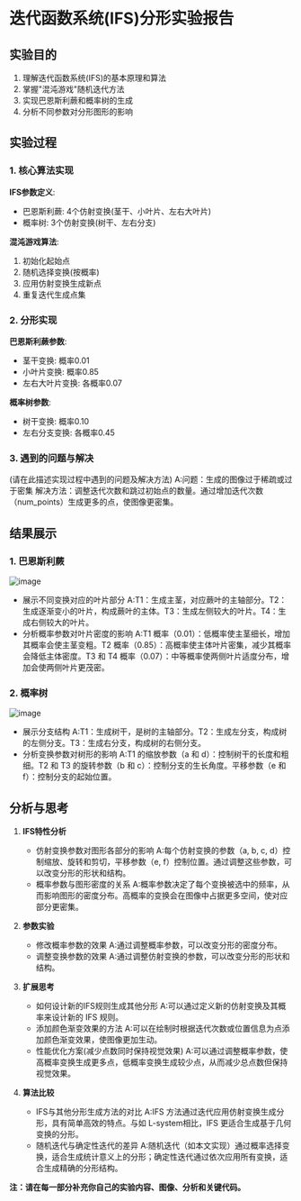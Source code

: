 # 迭代函数系统(IFS)分形实验报告

## 实验目的

1. 理解迭代函数系统(IFS)的基本原理和算法
2. 掌握"混沌游戏"随机迭代方法
3. 实现巴恩斯利蕨和概率树的生成
4. 分析不同参数对分形图形的影响

## 实验过程

### 1. 核心算法实现

**IFS参数定义**:
- 巴恩斯利蕨: 4个仿射变换(茎干、小叶片、左右大叶片)
- 概率树: 3个仿射变换(树干、左右分支)

**混沌游戏算法**:
1. 初始化起始点
2. 随机选择变换(按概率)
3. 应用仿射变换生成新点
4. 重复迭代生成点集

### 2. 分形实现

**巴恩斯利蕨参数**:
- 茎干变换: 概率0.01
- 小叶片变换: 概率0.85
- 左右大叶片变换: 各概率0.07

**概率树参数**:
- 树干变换: 概率0.10
- 左右分支变换: 各概率0.45

### 3. 遇到的问题与解决

(请在此描述实现过程中遇到的问题及解决方法)
A:问题：生成的图像过于稀疏或过于密集
  解决方法：调整迭代次数和跳过初始点的数量。通过增加迭代次数（num_points）生成更多的点，使图像更密集。
  
## 结果展示
### 1. 巴恩斯利蕨
![image](https://github.com/user-attachments/assets/a5afcdf0-9fe3-4787-85d9-23af32f4a891)

- 展示不同变换对应的叶片部分
  A:T1：生成主茎，对应蕨叶的主轴部分。T2：生成逐渐变小的叶片，构成蕨叶的主体。T3：生成左侧较大的叶片。T4：生成右侧较大的叶片。
- 分析概率参数对叶片密度的影响
  A:T1 概率（0.01）：低概率使主茎细长，增加其概率会使主茎变粗。T2 概率（0.85）：高概率使主体叶片密集，减少其概率会降低主体密度。T3 和 T4 概率（0.07）：中等概率使两侧叶片适度分布，增加会使两侧叶片更茂密。

### 2. 概率树 
![image](https://github.com/user-attachments/assets/b373c7af-18d2-4de3-9bc4-2f727947f1f6)

- 展示分支结构
  A:T1：生成树干，是树的主轴部分。T2：生成左分支，构成树的左侧分支。T3：生成右分支，构成树的右侧分支。
- 分析变换参数对树形的影响
  A:T1 的缩放参数（a 和 d）：控制树干的长度和粗细。T2 和 T3 的旋转参数（b 和 c）：控制分支的生长角度。平移参数（e 和 f）：控制分支的起始位置。
## 分析与思考

1. **IFS特性分析**
   - 仿射变换参数对图形各部分的影响
     A:每个仿射变换的参数（a, b, c, d）控制缩放、旋转和剪切，平移参数（e, f）控制位置。通过调整这些参数，可以改变分形的形状和结构。
   - 概率参数与图形密度的关系
     A:概率参数决定了每个变换被选中的频率，从而影响图形的密度分布。高概率的变换会在图像中占据更多空间，使对应部分更密集。

2. **参数实验**
   - 修改概率参数的效果
     A:通过调整概率参数，可以改变分形的密度分布。
   - 调整变换参数的效果
     A:通过调整仿射变换的参数，可以改变分形的形状和结构。

3. **扩展思考**
   - 如何设计新的IFS规则生成其他分形
     A:可以通过定义新的仿射变换及其概率来设计新的 IFS 规则。
   - 添加颜色渐变效果的方法
     A:可以在绘制时根据迭代次数或位置信息为点添加颜色渐变效果，使图像更加生动。
   - 性能优化方案(减少点数同时保持视觉效果)
     A:可以通过调整概率参数，使高概率变换生成更多点，低概率变换生成较少点，从而减少总点数但保持视觉效果。

4. **算法比较**
   - IFS与其他分形生成方法的对比
     A:IFS 方法通过迭代应用仿射变换生成分形，具有简单高效的特点。与如 L-system相比，IFS 更适合生成基于几何变换的分形。
   - 随机迭代与确定性迭代的差异
     A:随机迭代（如本文实现）通过概率选择变换，适合生成统计意义上的分形；确定性迭代通过依次应用所有变换，适合生成精确的分形结构。

**注：请在每一部分补充你自己的实验内容、图像、分析和关键代码。**
